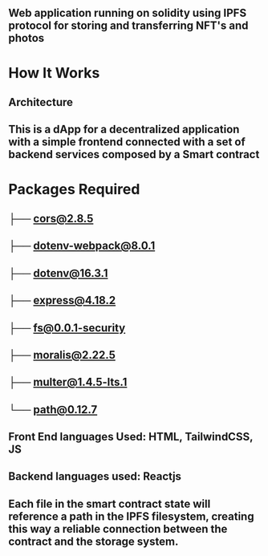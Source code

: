 ## Web application running on solidity using IPFS protocol for storing and transferring NFT's and photos
# How It Works 
## Architecture 
## This is a dApp for a decentralized application with a simple frontend connected with a set of backend services composed by a Smart contract
# Packages Required 
## ├── cors@2.8.5
## ├── dotenv-webpack@8.0.1
## ├── dotenv@16.3.1
## ├── express@4.18.2
## ├── fs@0.0.1-security
## ├── moralis@2.22.5
## ├── multer@1.4.5-lts.1
## └── path@0.12.7
## Front End languages Used: HTML, TailwindCSS, JS
## Backend languages used: Reactjs
## Each file in the smart contract state will reference a path in the IPFS filesystem, creating this way a reliable connection between the contract and the storage system.
